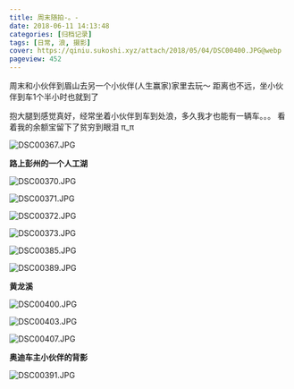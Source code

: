 ```yaml
---
title: 周末随拍-。-
date: 2018-06-11 14:13:48
categories: [归档记录]
tags: [日常, 浪, 摄影]
cover: https://qiniu.sukoshi.xyz/attach/2018/05/04/DSC00400.JPG@webp
pageview: 452
---
```


周末和小伙伴到眉山去另一个小伙伴(人生赢家)家里去玩～ 距离也不远，坐小伙伴到车1个半小时也就到了

抱大腿到感觉真好，经常坐着小伙伴到车到处浪，多久我才也能有一辆车。。。 看着我的余额宝留下了贫穷到眼泪 π_π 

![DSC00367.JPG](https://qiniu.sukoshi.xyz/attach/2018/05/04/DSC00367.JPG@webp)

**路上彭州的一个人工湖**

![DSC00370.JPG](https://qiniu.sukoshi.xyz/attach/2018/05/04/DSC00370.JPG@webp)

![DSC00371.JPG](https://qiniu.sukoshi.xyz/attach/2018/05/04/DSC00371.JPG@webp)

![DSC00372.JPG](https://qiniu.sukoshi.xyz/attach/2018/05/04/DSC00372.JPG@webp)

![DSC00373.JPG](https://qiniu.sukoshi.xyz/attach/2018/05/04/DSC00373.JPG@webp)

![DSC00385.JPG](https://qiniu.sukoshi.xyz/attach/2018/05/04/DSC00385.JPG@webp)

![DSC00389.JPG](https://qiniu.sukoshi.xyz/attach/2018/05/04/DSC00389.JPG@webp)

**黄龙溪**

![DSC00400.JPG](https://qiniu.sukoshi.xyz/attach/2018/05/04/DSC00400.JPG@webp)

![DSC00403.JPG](https://qiniu.sukoshi.xyz/attach/2018/05/04/DSC00403.JPG@webp)

![DSC00407.JPG](https://qiniu.sukoshi.xyz/attach/2018/05/04/DSC00407.JPG@webp)

**奥迪车主小伙伴的背影**

![DSC00391.JPG](https://qiniu.sukoshi.xyz/attach/2018/05/04/DSC00391.JPG@webp)

